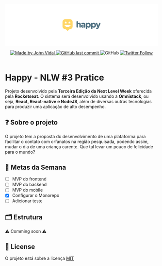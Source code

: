 <header align="center">
  <img src=".github/assets/logo-happy.png" align="center"/>

  <p align="center">
        <a href="https://www.linkedin.com/in/JohnVidal77/">
            <img alt="Made by John Vidal" src="https://img.shields.io/badge/made%20by-John%20Vidal-brightgreen">
        </a>
        <a href="https://github.com/JohnVidal77/nlw-pratice">
            <img alt="GitHub last commit" src="https://img.shields.io/github/last-commit/JohnVidal77/happy-project-nlw">
        </a>
  <a>
    <img alt="GitHub" src="https://img.shields.io/github/license/JohnVidal77/happy-project-nlw?color=brigthgreen">
  </a>  
        <a href="https://github.com/JohnVidal77/nlw-pratice/stargazers">
            <img alt="Twitter Follow" src="https://img.shields.io/twitter/follow/johnvidal_77?style=social">
        </a>
  </p>

</header>

# Happy - NLW #3 Pratice

Projeto desenvolvido pela **Terceira Edição da Next Level Week** oferecida pela **Rocketseat**. O sistema será desenvolvido usando a **Omnistack**, ou seja, **React, React-native e NodeJS**, além de diversas outras tecnologias para produzir uma aplicação de alto desempenho.

## ❓ Sobre o projeto

O projeto tem a proposta do desenvolvimento de uma plataforma para facilitar o contato com orfanatos na região pesquisada, podendo assim, mudar o dia de uma criança carente. Que tal levar um pouco de felicidade para o mundo?

## 🎯 Metas da Semana

- [ ] MVP do frontend
- [ ] MVP do backend
- [ ] MVP do mobile
- [x] Configurar o Monorepo
- [ ] Adicionar teste

## 🗂️ Estrutura

⚠️ Comming soon ⚠️

## 📜 License

O projeto está sobre a licença [MIT](./LICENSE)
